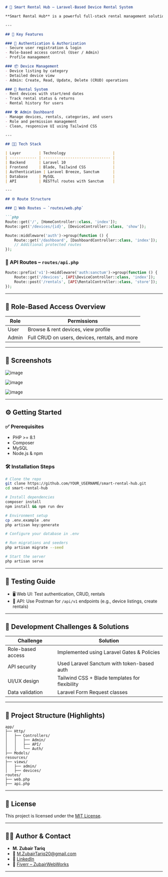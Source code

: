 
````markdown
# 🚀 Smart Rental Hub – Laravel-Based Device Rental System

**Smart Rental Hub** is a powerful full-stack rental management solution built with Laravel. It enables users to rent electronic devices while providing an intuitive admin dashboard for complete control over rentals, users, and devices.

---

## 🔑 Key Features

### 👥 Authentication & Authorization
- Secure user registration & login
- Role-based access control (User / Admin)
- Profile management

### 📦 Device Management
- Device listing by category
- Detailed device view
- Admin: Create, Read, Update, Delete (CRUD) operations

### 📅 Rental System
- Rent devices with start/end dates
- Track rental status & returns
- Rental history for users

### 🛠️ Admin Dashboard
- Manage devices, rentals, categories, and users
- Role and permission management
- Clean, responsive UI using Tailwind CSS

---

## 🧑‍💻 Tech Stack

| Layer        | Technology                     |
| ------------ | ------------------------------ |
| Backend      | Laravel 10                     |
| Frontend     | Blade, Tailwind CSS            |
| Authentication | Laravel Breeze, Sanctum      |
| Database     | MySQL                          |
| API          | RESTful routes with Sanctum    |

---

## 🌐 Route Structure

### 🔸 Web Routes – `routes/web.php`

```php
Route::get('/', [HomeController::class, 'index']);
Route::get('/devices/{id}', [DeviceController::class, 'show']);

Route::middleware('auth')->group(function () {
    Route::get('/dashboard', [DashboardController::class, 'index']);
    // Additional protected routes
});
````

### 🔹 API Routes – `routes/api.php`

```php
Route::prefix('v1')->middleware('auth:sanctum')->group(function () {
    Route::get('/devices', [API\DeviceController::class, 'index']);
    Route::post('/rentals', [API\RentalController::class, 'store']);
});
```

---

## 🔐 Role-Based Access Overview

| Role  | Permissions                                    |
| ----- | ---------------------------------------------- |
| User  | Browse & rent devices, view profile            |
| Admin | Full CRUD on users, devices, rentals, and more |

---

## 📸 Screenshots 

![image](https://github.com/user-attachments/assets/f04f400b-623f-40bd-9075-2a217acec64a)

![image](https://github.com/user-attachments/assets/872ba908-4083-4c8f-8c08-631678024cb7)

![image](https://github.com/user-attachments/assets/c6a5fd45-7c7b-4b7d-8fad-65274b9891d5)


---

## ⚙️ Getting Started

### ✅ Prerequisites

* PHP >= 8.1
* Composer
* MySQL
* Node.js & npm

### 🛠 Installation Steps

```bash
# Clone the repo
git clone https://github.com/YOUR_USERNAME/smart-rental-hub.git
cd smart-rental-hub

# Install dependencies
composer install
npm install && npm run dev

# Environment setup
cp .env.example .env
php artisan key:generate

# Configure your database in .env

# Run migrations and seeders
php artisan migrate --seed

# Start the server
php artisan serve
```

---

## 🧪 Testing Guide

* 🖥 Web UI: Test authentication, CRUD, rentals
* 🧪 API: Use Postman for `/api/v1` endpoints (e.g., device listings, create rentals)

---

## 🧠 Development Challenges & Solutions

| Challenge         | Solution                                       |
| ----------------- | ---------------------------------------------- |
| Role-based access | Implemented using Laravel Gates & Policies     |
| API security      | Used Laravel Sanctum with token-based auth     |
| UI/UX design      | Tailwind CSS + Blade templates for flexibility |
| Data validation   | Laravel Form Request classes                   |

---

## 📁 Project Structure (Highlights)

```
app/
├── Http/
│   ├── Controllers/
│   │   ├── Admin/
│   │   ├── API/
│   │   └── Auth/
├── Models/
resources/
├── views/
│   ├── admin/
│   ├── devices/
routes/
├── web.php
├── api.php
```

---

## 📄 License

This project is licensed under the [MIT License](LICENSE).

---

## 👨‍💻 Author & Contact

* **M. Zubair Tariq**
* 📧 [M.ZubairTariq20@gmail.com](mailto:M.ZubairTariq20@gmail.com)
* 💼 [LinkedIn](https://www.linkedin.com/in/muhammad-zubair-tariq-70209b364)
* 🎯 [Fiverr – ZubairWebWorks](https://www.fiverr.com/ZubairWebWorks)

---


